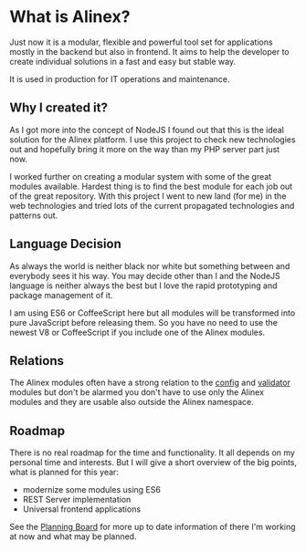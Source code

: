 # What is Alinex?

Just now it is a modular, flexible and powerful tool set for applications mostly
in the backend but also in frontend. It aims to help the developer to create
individual solutions in a fast and easy but stable way.

It is used in production for IT operations and maintenance.


## Why I created it?

As I got more into the concept of NodeJS I found out that this is the ideal
solution for the Alinex platform. I use this project to check new technologies
out and hopefully bring it more on the way than my PHP server part just now.

I worked further on creating a modular system with some of the great modules
available. Hardest thing is to find the best module for each job out of the
great repository.
With this project I went to new land (for me) in the web technologies and tried
lots of the current propagated technologies and patterns out.


## Language Decision

As always the world is neither black nor white but something between and everybody
sees it his way. You may decide other than I and the NodeJS language is neither
always the best but I love the rapid prototyping and package management of it.

I am using ES6 or CoffeeScript here but all modules will be transformed into pure
JavaScript before releasing them. So you have no need to use the newest V8 or
CoffeeScript if you include one of the Alinex modules.


## Relations

The Alinex modules often have a strong relation to the
[config](http://alinex.github.io/node-config) and
[validator](http://alinex.github.io/node-validator) modules but don't be alarmed
you don't have to use only the Alinex modules and they are usable also outside
the Alinex namespace.


## Roadmap

There is no real roadmap for the time and functionality. It all depends on my
personal time and interests. But I will give a short overview of the big
points, what is planned for this year:

- modernize some modules using ES6
- REST Server implementation
- Universal frontend applications

See the [Planning Board](https://trello.com/b/lOY5hCx7/node-js) for more up to
date information of there I'm working at now and what may be planned.
